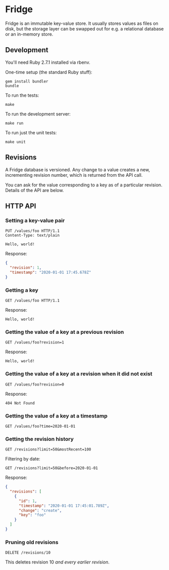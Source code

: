 # Fridge

Fridge is an immutable key-value store. It usually stores values as files on
disk, but the storage layer can be swapped out for e.g. a relational database
or an in-memory store.

## Development

You'll need Ruby 2.7.1 installed via rbenv.

One-time setup (the standard Ruby stuff):

```
gem install bundler
bundle
```

To run the tests:

```
make
```

To run the development server:

```
make run
```

To run just the unit tests:

```
make unit
```

## Revisions

A Fridge database is versioned. Any change to a value creates a new,
incrementing revision number, which is returned from the API call.

You can ask for the value corresponding to a key as of a particular
revision. Details of the API are below.

## HTTP API

### Setting a key-value pair

```
PUT /values/foo HTTP/1.1
Content-Type: text/plain

Hello, world!
```

Response:

```json
{
  "revision": 1,
  "timestamp": "2020-01-01 17:45.678Z"
}
```

### Getting a key

```
GET /values/foo HTTP/1.1
```

Response:

```
Hello, world!
```

### Getting the value of a key at a previous revision

```
GET /values/foo?revision=1
```

Response:

```
Hello, world!
```

### Getting the value of a key at a revision when it did not exist

```
GET /values/foo?revision=0
```

Response:

```
404 Not Found
```

### Getting the value of a key at a timestamp

```
GET /values/foo?time=2020-01-01
```

### Getting the revision history

```
GET /revisions?limit=50&mostRecent=100
```

Filtering by date:

```
GET /revisions?limit=50&before=2020-01-01
```

Response:

```json
{
  "revisions": [
    {
      "id": 1,
      "timestamp": "2020-01-01 17:45:01.789Z",
      "change": "create",
      "key": "foo"
    }
  ]
}
```

### Pruning old revisions

```
DELETE /revisions/10
```

This deletes revision 10 *and every earlier revision*.
